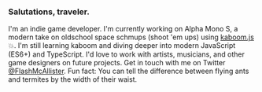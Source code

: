 ### Salutations, traveler.

I'm an indie game developer. I'm currently working on Alpha Mono S, a modern take on oldschool space schmups (shoot 'em ups) using [kaboom.js](https://github.com/replit/kaboom)💥. I'm still learning kaboom and diving deeper into modern JavaScript (ES6+) and TypeScript. I'd love to work with artists, musicians, and other game designers on future projects. Get in touch with me on Twitter [@FlashMcAllister](https://twitter.com/FlashMcAllister). Fun fact: You can tell the difference between flying ants and termites by the width of their waist.
